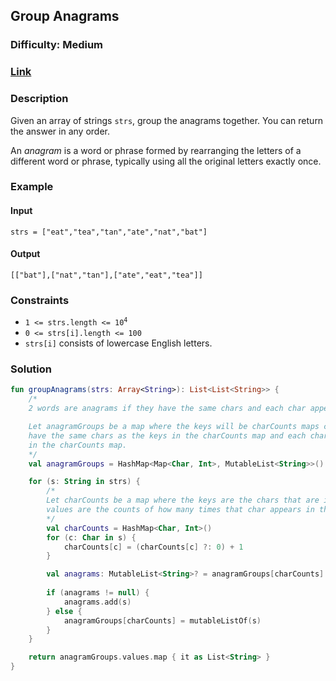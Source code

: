 ## Group Anagrams
### Difficulty: Medium
### [Link](https://leetcode.com/problems/group-anagrams/)

### Description
Given an array of strings `strs`, group the anagrams together. You can return the answer in any order.

An *anagram* is a word or phrase formed by rearranging the letters of a different word or phrase, typically using all the original letters exactly once.

### Example

#### Input
`strs = ["eat","tea","tan","ate","nat","bat"]`

#### Output
`[["bat"],["nat","tan"],["ate","eat","tea"]]`

### Constraints
- <code>1 <= strs.length <= 10<sup>4</sup></code>
- `0 <= strs[i].length <= 100`
- `strs[i]` consists of lowercase English letters.

### Solution

```kotlin
fun groupAnagrams(strs: Array<String>): List<List<String>> {
    /*
    2 words are anagrams if they have the same chars and each char appears the same amount of times.

    Let anagramGroups be a map where the keys will be charCounts maps created below and the values will be lists of strings that
    have the same chars as the keys in the charCounts map and each char appears in the string the same amount of times as its value
    in the charCounts map.
    */
    val anagramGroups = HashMap<Map<Char, Int>, MutableList<String>>()

    for (s: String in strs) {
        /*
        Let charCounts be a map where the keys are the chars that are in the string in the current iteration and the
        values are the counts of how many times that char appears in that string.
        */
        val charCounts = HashMap<Char, Int>()
        for (c: Char in s) {
            charCounts[c] = (charCounts[c] ?: 0) + 1
        }

        val anagrams: MutableList<String>? = anagramGroups[charCounts]
        
        if (anagrams != null) {
            anagrams.add(s)
        } else {
            anagramGroups[charCounts] = mutableListOf(s)
        }
    }

    return anagramGroups.values.map { it as List<String> }
}
```